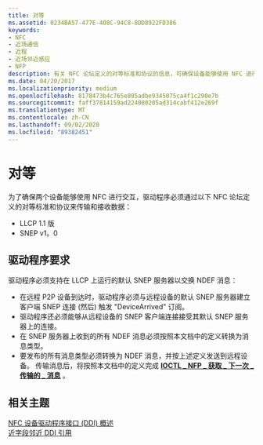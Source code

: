 ```yaml
---
title: 对等
ms.assetid: 0234BA57-477E-408C-94C8-8DD8922FD386
keywords:
- NFC
- 近场通信
- 近程
- 近场邻近感应
- NFP
description: 有关 NFC 论坛定义的对等标准和协议的信息，可确保设备能够使用 NFC 进行交互。
ms.date: 04/20/2017
ms.localizationpriority: medium
ms.openlocfilehash: 8178473b4c765e895adbe9345075ca4f1c290e7b
ms.sourcegitcommit: faff37814159ad224080205ad314cabf412e269f
ms.translationtype: MT
ms.contentlocale: zh-CN
ms.lasthandoff: 09/02/2020
ms.locfileid: "89382451"
---
```

# <a name="peer-to-peer"></a>对等


为了确保两个设备能够使用 NFC 进行交互，驱动程序必须通过以下 NFC 论坛定义的对等标准和协议来传输和接收数据：

-   LLCP 1.1 版
-   SNEP v1。0

## <a name="driver-requirements"></a>驱动程序要求


驱动程序必须支持在 LLCP 上运行的默认 SNEP 服务器以交换 NDEF 消息：

-   在远程 P2P 设备到达时，驱动程序必须与远程设备的默认 SNEP 服务器建立客户端 SNEP 连接 (然后) 触发 "DeviceArrived" 订阅。
-   驱动程序还必须能够从远程设备的 SNEP 客户端连接接受其默认 SNEP 服务器上的连接。
-   在 SNEP 服务器上收到的所有 NDEF 消息必须按照本文档中的定义转换为消息类型。
-   要发布的所有消息类型必须转换为 NDEF 消息，并按上述定义发送到远程设备。 传输消息后，将按照本文档中的定义完成 [**IOCTL \_ NFP \_ 获取 \_ 下一次 \_ 传输的 \_ 消息**](/windows-hardware/drivers/ddi/nfpdev/ni-nfpdev-ioctl_nfp_get_next_transmitted_message) 。

 

 
## <a name="related-topics"></a>相关主题
[NFC 设备驱动程序接口 (DDI) 概述](/windows-hardware/drivers/ddi/index)  
[近字段邻近 DDI 引用](/windows-hardware/drivers/ddi/index)